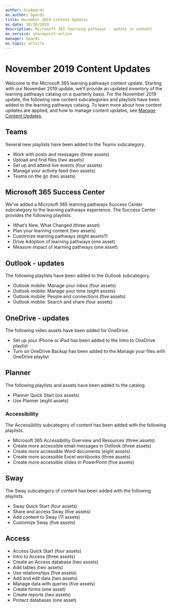 ```yaml
---
author: blokpardi
ms.author: bpardi
title: November 2019 Content Updates
ms.date: 10/20/2019
description: Microsoft 365 learning pathways - update in content
ms.service: sharepoint-online
manager: bpardi
ms.topic: article
---
```


# November 2019 Content Updates
Welcome to the Microsoft 365 learning pathways content update. Starting with our November 2019 update, we'll provide an updated inventory of the learning pathways catalog on a quarterly basis. For the November 2019 update, the following new content subcategories and playlists have been added to the learning pathways catalog. To learn more about how content updates are applied, and how to manage content updates, see [Manage Content Updates](custom_contentupdatesmanage.md).    

## Teams
Several new playlists have been added to the Teams subcategory.
- Work with posts and messages (three assets)
- Upload and find files (two assets)
- Set up and attend live events (four assets)
- Manage your activity feed (two assets)
- Teams on the go (two assets)

## Microsoft 365 Success Center
We've added a Microsoft 365 learning pathways Success Center subcategory to the learning pathways experience. The Success Center provides the following playlists.
- What’s New, What Changed (three asset)
- Plan your learning content (two assets)
- Customize learning pathways (eight assets?)
- Drive Adoption of learning pathways (one asset)
- Measure impact of learning pathways (one asset)

## Outlook - updates
The following playlists have been added to the Outlook subcategory. 
- Outlook mobile: Manage your inbox (four assets)
- Outlook mobile: Manage your time (eight assets)
- Outlook mobile: People and connections (five assets)
- Outlook mobile: Search and share (four assets)

## OneDrive - updates
The following video assets have been added for OneDrive. 
- Set up your iPhone or iPad has been added to the Intro to OneDrive playlist
- Turn on OneDrive Backup has been added to the Manage your files with OneDrive playlist

## Planner
The following playlists and assets have been added to the catalog.  
- Planner Quick Start (six assets)
- Use Planner (eight assets)

### Accessibility
The Accessibility subcategory of content has been added with the following playlists. 
- Microsoft 365 Accessibility Overview and Resources (three assets)
- Create more accessible email messages in Outlook (three assets)
- Create more accessible Word documents (eight assets)
- Create more accessible Excel workbooks (three assets)
- Create more accessible slides in PowerPoint (five assets)

## Sway
The Sway subcategory of content has been added with the following playlists. 
- Sway Quick Start (four assets)
- Share and access Sway (five assets)
- Add content to Sway (11 assets)
- Customize Sway (five assets)

## Access
- Access Quick Start (four assets)
- Intro to Access (three assets)
- Create an Access database (two assets)
- Add tables (two assets)
- Use relationships (five assets)
- Add and edit data (two assets)
- Manage data with queries (five assets)
- Create forms (one asset)
- Create reports (two assets)
- Protect databases (one asset)


